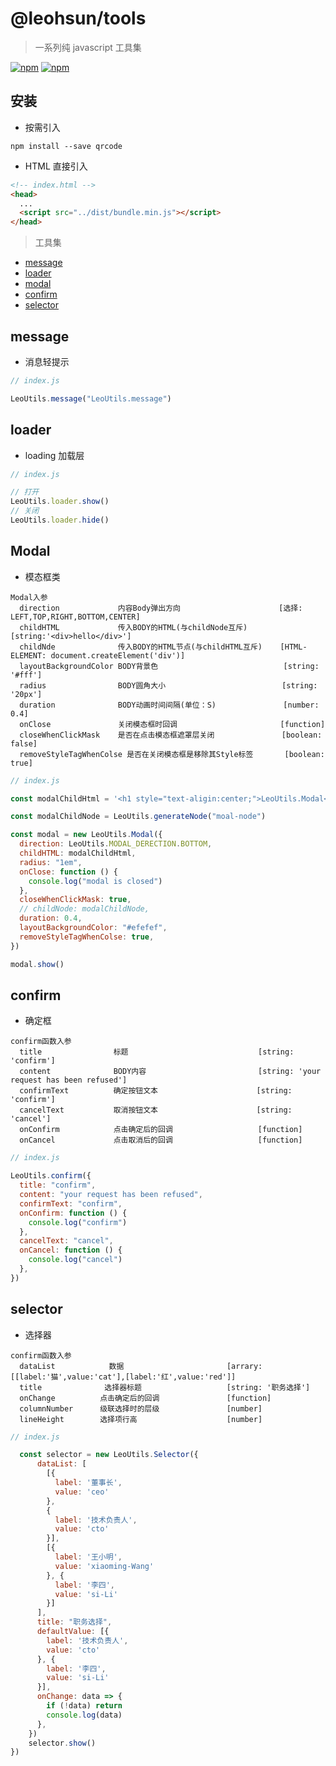 # @leohsun/tools

> 一系列纯 javascript 工具集

[![npm](https://img.shields.io/npm/v/@leohsun/tools/utils.svg?style=flat-square)](https://www.npmjs.com/package/@leohsun/tools)
[![npm](https://img.shields.io/npm/dt/@leohsun/tools.svg?style=flat-square)](https://www.npmjs.com/package/@leohsun/tools)

## 安装

- 按需引入

```shell
npm install --save qrcode
```

- HTML 直接引入

```html
<!-- index.html -->
<head>
  ...
  <script src="../dist/bundle.min.js"></script>
</head>
```

> 工具集

- [message](#message)
- [loader](#loader)
- [modal](#modal)
- [confirm](#confirm)
- [selector](#confirm)

## message

- 消息轻提示

```javascript
// index.js

LeoUtils.message("LeoUtils.message")
```

## loader

- loading 加载层

```javascript
// index.js

// 打开
LeoUtils.loader.show()
// 关闭
LeoUtils.loader.hide()
```

## Modal

- 模态框类

```
Modal入参
  direction             内容Body弹出方向                      [选择: LEFT,TOP,RIGHT,BOTTOM,CENTER]
  childHTML             传入BODY的HTML(与childNode互斥)       [string:'<div>hello</div>']
  childNde              传入BODY的HTML节点(与childHTML互斥)    [HTML-ELEMENT: document.createElement('div')]
  layoutBackgroundColor BODY背景色                            [string: '#fff']
  radius                BODY圆角大小                          [string: '20px']
  duration              BODY动画时间间隔(单位：S)               [number: 0.4]
  onClose               关闭模态框时回调                       [function]
  closeWhenClickMask    是否在点击模态框遮罩层关闭               [boolean: false]
  removeStyleTagWhenColse 是否在关闭模态框是移除其Style标签       [boolean: true]
```

```javascript
// index.js

const modalChildHtml = '<h1 style="text-aligin:center;">LeoUtils.Modal</h1>'

const modalChildNode = LeoUtils.generateNode("moal-node")

const modal = new LeoUtils.Modal({
  direction: LeoUtils.MODAL_DERECTION.BOTTOM,
  childHTML: modalChildHtml,
  radius: "1em",
  onClose: function () {
    console.log("modal is closed")
  },
  closeWhenClickMask: true,
  // childNode: modalChildNode,
  duration: 0.4,
  layoutBackgroundColor: "#efefef",
  removeStyleTagWhenColse: true,
})

modal.show()
```

## confirm

- 确定框

```
confirm函数入参
  title                标题                             [string: 'confirm']
  content              BODY内容                         [string: 'your request has been refused']
  confirmText          确定按钮文本                      [string: 'confirm']
  cancelText           取消按钮文本                      [string: 'cancel']
  onConfirm            点击确定后的回调                   [function]
  onCancel             点击取消后的回调                   [function]

```

```javascript
// index.js

LeoUtils.confirm({
  title: "confirm",
  content: "your request has been refused",
  confirmText: "confirm",
  onConfirm: function () {
    console.log("confirm")
  },
  cancelText: "cancel",
  onCancel: function () {
    console.log("cancel")
  },
})
```

## selector

- 选择器

```
confirm函数入参
  dataList            数据                       [arrary:[[label:'猫',value:'cat'],[label:'红',value:'red']]
  title              选择器标题                   [string: '职务选择']
  onChange          点击确定后的回调               [function]
  columnNumber      级联选择时的层级               [number]
  lineHeight        选择项行高                    [number]

```

```javascript
// index.js

  const selector = new LeoUtils.Selector({
      dataList: [
        [{
          label: '董事长',
          value: 'ceo'
        },
        {
          label: '技术负责人',
          value: 'cto'
        }],
        [{
          label: '王小明',
          value: 'xiaoming-Wang'
        }, {
          label: '李四',
          value: 'si-Li'
        }]
      ],
      title: "职务选择",
      defaultValue: [{
        label: '技术负责人',
        value: 'cto'
      }, {
        label: '李四',
        value: 'si-Li'
      }],
      onChange: data => {
        if (!data) return
        console.log(data)
      },
    })
    selector.show()
})
```
